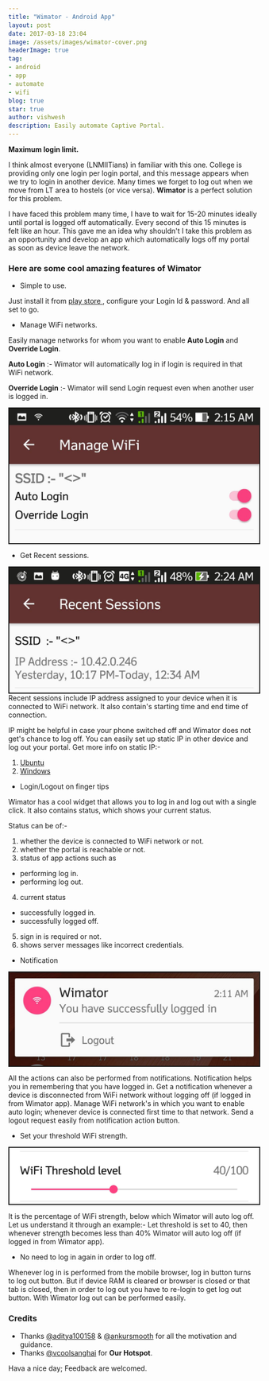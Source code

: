 ```yaml
---
title: "Wimator - Android App"
layout: post
date: 2017-03-18 23:04
image: /assets/images/wimator-cover.png
headerImage: true
tag:
- android
- app
- automate
- wifi
blog: true
star: true
author: vishwesh
description: Easily automate Captive Portal.
---
```


**Maximum login limit.**

I think almost everyone (LNMIITians) in familiar with this one. College is providing only one login per login portal, and this message appears when we try to login in another device. Many times we forget to log out when we move from LT area to hostels (or vice versa).  **Wimator** is a perfect solution for this problem.

I have faced this problem many time, I have to wait for 15-20 minutes ideally until portal is logged off automatically. Every second of this 15 minutes is felt like an hour. This gave me an idea why shouldn't I take this problem as an opportunity and develop an app which automatically logs off my portal as soon as device leave the network.

### Here are some cool amazing features of **Wimator**

- Simple to use.


Just install it from <a href="https://play.google.com/store/apps/details?id=com.jainkuniya.wimator" target="_blank"> play store </a>, configure your Login Id & password. And all set to go.

- Manage WiFi networks.


Easily manage networks for whom you want to enable **Auto Login** and **Override Login**.

**Auto Login** :- Wimator will automatically log in if login is required in that WiFi network.

**Override Login** :- Wimator will send Login request even when another user is logged in.

<a href="https://play.google.com/store/apps/details?id=com.jainkuniya.wimator" target="_blank">
  <img  border="2" align="center"  src="/assets/images/wimator-manage-wifi.jpg"/>
</a>

- Get Recent sessions.

<a href="https://play.google.com/store/apps/details?id=com.jainkuniya.wimator" target="_blank">
  <img  border="2" align="center"  src="/assets/images/wimator-recent-sessions.jpg"/>
</a>
Recent sessions include IP address assigned to your device when it is connected to WiFi network. It also contain's starting time and end time of connection.

IP might be helpful in case your phone switched off and Wimator does not get's chance to log off. You can easily set up static IP in other device and log out your portal. Get more info on static IP:- 

1. <a href="https://help.ubuntu.com/lts/serverguide/network-configuration.html" target="_blank"> Ubuntu </a>
2. <a href="https://www.howtogeek.com/howto/19249/how-to-assign-a-static-ip-address-in-xp-vista-or-windows-7/" target="_blank"> Windows </a> 

- Login/Logout on finger tips


Wimator has a cool widget that allows you to log in and log out with a single click. It also contains status, which shows your current status. 

Status can be of:-

1. whether the device is connected to WiFi network or not.
2. whether the portal is reachable or not.
3. status of app actions such as
* performing log in.
* performing log out.
4. current status
* successfully logged in.
* successfully logged off.
5. sign in is required or not.
6. shows server messages like incorrect credentials.

- Notification 


<a href="https://play.google.com/store/apps/details?id=com.jainkuniya.wimator" target="_blank">
  <img  border="2" align="center"  src="/assets/images/wimator-notification-logged-in.jpg"/>
</a>

All the actions can also be performed from notifications.
Notification helps you in remembering that you have logged in.
Get a notification whenever a device is disconnected from WiFi network without logging off (if logged in from Wimator app). Manage WiFi network's in which you want to enable auto login; whenever device is connected first time to that network. Send a logout request easily from notification action button.



- Set your threshold WiFi strength.


<a href="https://play.google.com/store/apps/details?id=com.jainkuniya.wimator" target="_blank">
  <img  border="2" align="center"  src="/assets/images/wimator-wifi-threshold.jpg"/>
</a>

It is the percentage of WiFi strength, below which Wimator will auto log off. Let us understand it through an example:-
Let threshold is set to 40, then whenever strength becomes less than 40% Wimator will auto log off (if logged in from Wimator app).

- No need to log in again in order to log off.


Whenever log in is performed from the mobile browser, log in button turns to log out button. But if device RAM is cleared or browser is closed or that tab is closed, then in order to log out you have to re-login to get log out button. With Wimator log out can be performed easily.


### Credits
- Thanks [@aditya100158](https://twitter.com/aditya100158?lang=en) & [@ankursmooth](https://twitter.com/ankursmooth?lang=en) for all the motivation and guidance.
- Thanks [@vcoolsanghai](https://twitter.com/vcoolsanghai?lang=en) for **Our Hotspot**.



Hava a nice day;
Feedback are welcomed.





